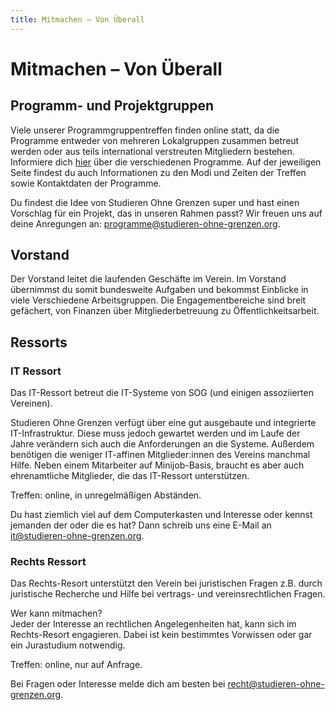 ```yaml
---
title: Mitmachen – Von Überall
---
```


# Mitmachen – Von Überall

## Programm- und Projektgruppen
Viele unserer Programmgruppentreffen finden online statt, da die Programme entweder von mehreren Lokalgruppen zusammen betreut werden oder aus teils international verstreuten Mitgliedern bestehen. Informiere dich [hier](/our_work) über die verschiedenen Programme. Auf der jeweiligen Seite findest du auch Informationen zu den Modi und Zeiten der Treffen sowie Kontaktdaten der Programme.

Du findest die Idee von Studieren Ohne Grenzen super und hast einen Vorschlag für ein Projekt, das in unseren Rahmen passt? Wir freuen uns auf deine Anregungen an: programme@studieren-ohne-grenzen.org.

## Vorstand
Der Vorstand leitet die laufenden Geschäfte im Verein. Im Vorstand übernimmst du somit bundesweite Aufgaben und bekommst Einblicke in viele Verschiedene Arbeitsgruppen. Die Engagementbereiche sind breit gefächert, von Finanzen über Mitgliederbetreuung zu Öffentlichkeitsarbeit. 


## Ressorts

### IT Ressort 
Das IT-Ressort betreut die IT-Systeme von SOG (und einigen assoziierten Vereinen).

Studieren Ohne Grenzen verfügt über eine gut ausgebaute und integrierte IT-Infrastruktur. Diese muss jedoch gewartet werden und im Laufe der Jahre verändern sich auch die Anforderungen an die Systeme. Außerdem benötigen die weniger IT-affinen Mitglieder:innen des Vereins manchmal Hilfe. Neben einem Mitarbeiter auf Minijob-Basis, braucht es aber auch ehrenamtliche Mitglieder, die das IT-Ressort unterstützen.

Treffen: online, in unregelmäßigen Abständen.

Du hast ziemlich viel auf dem Computerkasten und Interesse oder kennst jemanden der oder die es hat? Dann schreib uns eine E-Mail an it@studieren-ohne-grenzen.org.

### Rechts Ressort
Das Rechts-Resort unterstützt den Verein bei juristischen Fragen z.B. durch juristische Recherche und Hilfe bei vertrags- und vereinsrechtlichen Fragen.

Wer kann mitmachen?  
Jeder der Interesse an rechtlichen Angelegenheiten hat, kann sich im Rechts-Resort engagieren. Dabei ist kein bestimmtes Vorwissen oder gar ein Jurastudium notwendig.

Treffen: online, nur auf Anfrage.

Bei Fragen oder Interesse melde dich am besten bei recht@studieren-ohne-grenzen.org.

